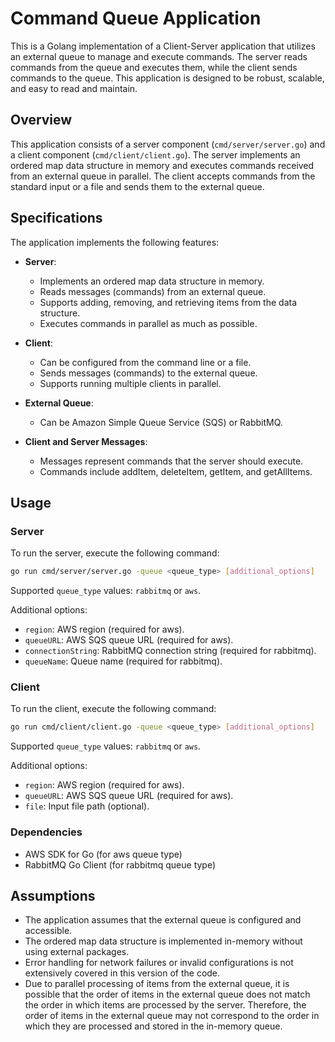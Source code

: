 
# Command Queue Application

This is a Golang implementation of a Client-Server application that utilizes an external queue to manage and execute commands. The server reads commands from the queue and executes them, while the client sends commands to the queue. This application is designed to be robust, scalable, and easy to read and maintain.

## Overview

This application consists of a server component (`cmd/server/server.go`) and a client component (`cmd/client/client.go`). The server implements an ordered map data structure in memory and executes commands received from an external queue in parallel. The client accepts commands from the standard input or a file and sends them to the external queue.

## Specifications

The application implements the following features:

- **Server**:
  - Implements an ordered map data structure in memory.
  - Reads messages (commands) from an external queue.
  - Supports adding, removing, and retrieving items from the data structure.
  - Executes commands in parallel as much as possible.

- **Client**:
  - Can be configured from the command line or a file.
  - Sends messages (commands) to the external queue.
  - Supports running multiple clients in parallel.

- **External Queue**:
  - Can be Amazon Simple Queue Service (SQS) or RabbitMQ.

- **Client and Server Messages**:
  - Messages represent commands that the server should execute.
  - Commands include addItem, deleteItem, getItem, and getAllItems.

## Usage

### Server

To run the server, execute the following command:

```bash  
go run cmd/server/server.go -queue <queue_type> [additional_options]
```  

Supported `queue_type` values: `rabbitmq` or `aws`.

Additional options:
- `region`: AWS region (required for aws).
- `queueURL`: AWS SQS queue URL (required for aws).
- `connectionString`: RabbitMQ connection string (required for rabbitmq).
- `queueName`: Queue name (required for rabbitmq).

### Client
To run the client, execute the following command:
```bash  
go run cmd/client/client.go -queue <queue_type> [additional_options]
```  

Supported `queue_type` values: `rabbitmq` or `aws`.

Additional options:
- `region`: AWS region (required for aws).
- `queueURL`: AWS SQS queue URL (required for aws).
- `file`: Input file path (optional).

### Dependencies
- AWS SDK for Go (for aws queue type)
- RabbitMQ Go Client (for rabbitmq queue type)

## Assumptions
-   The application assumes that the external queue is configured and accessible.
-   The ordered map data structure is implemented in-memory without using external packages.
-   Error handling for network failures or invalid configurations is not extensively covered in this version of the code.
-   Due to parallel processing of items from the external queue, it is possible that the order of items in the external queue does not match the order in which items are processed by the server. Therefore, the order of items in the external queue may not correspond to the order in which they are processed and stored in the in-memory queue.